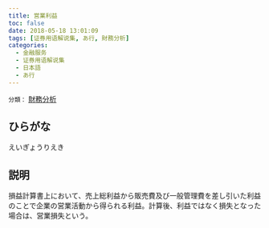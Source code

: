 ```yaml
---
title: 営業利益
toc: false
date: 2018-05-18 13:01:09
tags: [证券用语解说集, あ行, 財務分析]
categories:
  - 金融服务
  - 证券用语解说集
  - 日本語
  - あ行
---
```


`分類：` [財務分析](/tags/財務分析/)

## ひらがな

えいぎょうりえき

## 説明

損益計算書上において、売上総利益から販売費及び一般管理費を差し引いた利益のことで企業の営業活動から得られる利益。計算後、利益ではなく損失となった場合は、営業損失という。
